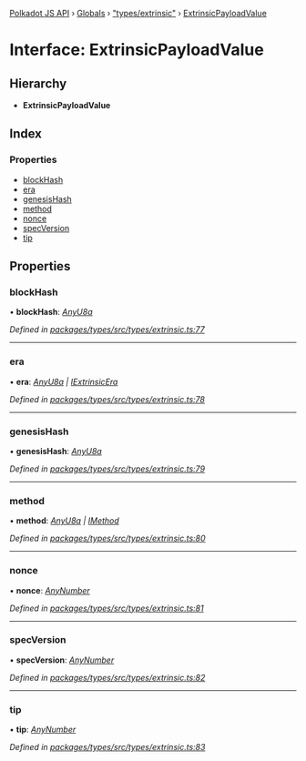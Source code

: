 [Polkadot JS API](../README.md) › [Globals](../globals.md) › ["types/extrinsic"](../modules/_types_extrinsic_.md) › [ExtrinsicPayloadValue](_types_extrinsic_.extrinsicpayloadvalue.md)

# Interface: ExtrinsicPayloadValue

## Hierarchy

* **ExtrinsicPayloadValue**

## Index

### Properties

* [blockHash](_types_extrinsic_.extrinsicpayloadvalue.md#blockhash)
* [era](_types_extrinsic_.extrinsicpayloadvalue.md#era)
* [genesisHash](_types_extrinsic_.extrinsicpayloadvalue.md#genesishash)
* [method](_types_extrinsic_.extrinsicpayloadvalue.md#method)
* [nonce](_types_extrinsic_.extrinsicpayloadvalue.md#nonce)
* [specVersion](_types_extrinsic_.extrinsicpayloadvalue.md#specversion)
* [tip](_types_extrinsic_.extrinsicpayloadvalue.md#tip)

## Properties

###  blockHash

• **blockHash**: *[AnyU8a](../modules/_types_helpers_.md#anyu8a)*

*Defined in [packages/types/src/types/extrinsic.ts:77](https://github.com/polkadot-js/api/blob/d8d008108d/packages/types/src/types/extrinsic.ts#L77)*

___

###  era

• **era**: *[AnyU8a](../modules/_types_helpers_.md#anyu8a) | [IExtrinsicEra](_types_extrinsic_.iextrinsicera.md)*

*Defined in [packages/types/src/types/extrinsic.ts:78](https://github.com/polkadot-js/api/blob/d8d008108d/packages/types/src/types/extrinsic.ts#L78)*

___

###  genesisHash

• **genesisHash**: *[AnyU8a](../modules/_types_helpers_.md#anyu8a)*

*Defined in [packages/types/src/types/extrinsic.ts:79](https://github.com/polkadot-js/api/blob/d8d008108d/packages/types/src/types/extrinsic.ts#L79)*

___

###  method

• **method**: *[AnyU8a](../modules/_types_helpers_.md#anyu8a) | [IMethod](_types_interfaces_.imethod.md)*

*Defined in [packages/types/src/types/extrinsic.ts:80](https://github.com/polkadot-js/api/blob/d8d008108d/packages/types/src/types/extrinsic.ts#L80)*

___

###  nonce

• **nonce**: *[AnyNumber](../modules/_types_helpers_.md#anynumber)*

*Defined in [packages/types/src/types/extrinsic.ts:81](https://github.com/polkadot-js/api/blob/d8d008108d/packages/types/src/types/extrinsic.ts#L81)*

___

###  specVersion

• **specVersion**: *[AnyNumber](../modules/_types_helpers_.md#anynumber)*

*Defined in [packages/types/src/types/extrinsic.ts:82](https://github.com/polkadot-js/api/blob/d8d008108d/packages/types/src/types/extrinsic.ts#L82)*

___

###  tip

• **tip**: *[AnyNumber](../modules/_types_helpers_.md#anynumber)*

*Defined in [packages/types/src/types/extrinsic.ts:83](https://github.com/polkadot-js/api/blob/d8d008108d/packages/types/src/types/extrinsic.ts#L83)*
